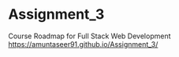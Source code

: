# Assignment_3
Course Roadmap for Full Stack Web Development
https://amuntaseer91.github.io/Assignment_3/
